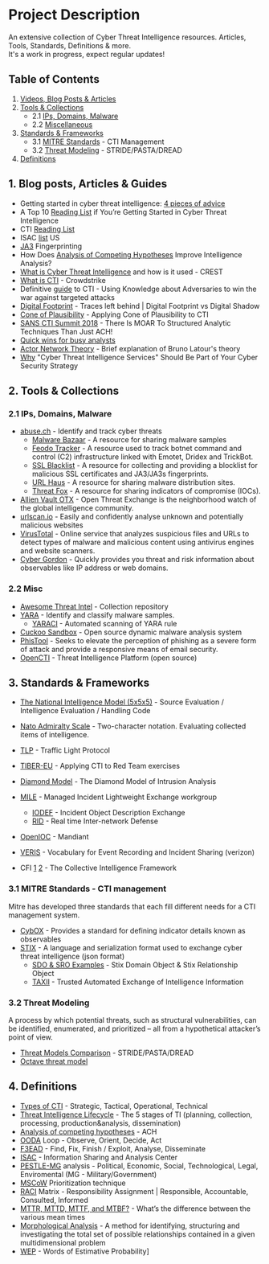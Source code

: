 # Project Description
An extensive collection of Cyber Threat Intelligence resources. Articles, Tools, Standards, Definitions & more.  
It's a work in progress, expect regular updates!  

## Table of Contents

1. [Videos, Blog Posts & Articles](#1-blog-posts-articles--guides)  
2. [Tools & Collections](#2-tools--collections)  
   - 2.1 [IPs, Domains, Malware](#21-ips-domains-malware)  
   - 2.2 [Miscellaneous](#22-misc)  
3. [Standards & Frameworks](#3-standards--frameworks)  
   - 3.1 [MITRE Standards](#31-mitre-standards---cti-management) - CTI Management  
   - 3.2 [Threat Modeling](#32-threat-modeling) - STRIDE/PASTA/DREAD  
4. [Definitions](#4-definitions)


  
## 1. Blog posts, Articles & Guides
- Getting started in cyber threat intelligence: [4 pieces of advice](https://redcanary.com/blog/getting-started-in-cyber-threat-intelligence/)  
- A Top 10 [Reading List](https://medium.com/katies-five-cents/a-top-10-reading-list-if-youre-getting-started-in-cyber-threat-intelligence-c11a18fc9798) if You’re Getting Started in Cyber Threat Intelligence 
- CTI [Reading List](https://sroberts.medium.com/cti-reading-list-a93ccdd7469c)
- ISAC [list](https://learningsomecti.medium.com/list-of-information-sharing-and-analysis-center-united-states-f4d5743f85d2) US
- [JA3](https://securitytrails.com/blog/ja3-fingerprinting) Fingerprinting
- How Does [Analysis of Competing Hypotheses](https://pherson.org/wp-content/uploads/2013/06/06.-How-Does-ACH-Improve-Analysis_FINAL.pdf) Improve Intelligence Analysis?
- [What is Cyber Threat Intelligence](https://www.crest-approved.org/wp-content/uploads/2022/04/CREST-Cyber-Threat-Intelligence.pdf) and how is it used - CREST
- [What is CTI](https://www.crowdstrike.com/cybersecurity-101/threat-intelligence/) - Crowdstrike
- Definitive [guide](https://cryptome.org/2015/09/cti-guide.pdf) to CTI - Using Knowledge about Adversaries to win the war against targeted attacks
- [Digital Footprint](https://smowl.net/en/blog/what-does-digital-footprints-mean/#:~:text=While%20digital%20footprints%20refer%20to,often%20without%20the%20individual's%20knowledge.) - Traces left behind | Digital Footprint vs Digital Shadow
- [Cone of Plausibility](https://www.secalliance.com/blog/applying-cone-of-plausibility-to-cti) - Applying Cone of Plausibility to CTI
- [SANS CTI Summit 2018](https://www.youtube.com/watch?v=PtYWVzY2Ves) - There Is MOAR To Structured Analytic Techniques Than Just ACH!
- [Quick wins for busy analysts](https://assets.college.police.uk/s3fs-public/2021-07/foia-2021-058.pdf) 
- [Actor Network Theory](https://youtu.be/X57uy0ahlZk) - Brief explanation of Bruno Latour's theory
- [Why](https://correlatedsecurity.com/why-cyber-threat-intelligence-informed-security-operations-is-important/) "Cyber Threat Intelligence Services" Should Be Part of Your Cyber Security Strategy



## 2. Tools & Collections

### 2.1 IPs, Domains, Malware
- [abuse.ch](https://abuse.ch/) - Identify and track cyber threats
  - [Malware Bazaar](https://bazaar.abuse.ch/) - A resource for sharing malware samples  
  - [Feodo Tracker](https://feodotracker.abuse.ch/) - A resource used to track botnet command and control (C2) infrastructure linked with Emotet, Dridex and TrickBot.  
  - [SSL Blacklist](https://sslbl.abuse.ch/) - A resource for collecting and providing a blocklist for malicious SSL certificates and JA3/JA3s fingerprints.  
  - [URL Haus](https://urlhaus.abuse.ch/) - A resource for sharing malware distribution sites.  
  - [Threat Fox](https://threatfox.abuse.ch/) - A resource for sharing indicators of compromise (IOCs).
- [Allien Vault OTX](https://otx.alienvault.com/) - Open Threat Exchange is the neighborhood watch of the global intelligence community.  
- [urlscan.io](https://urlscan.io/) - Easily and confidently analyse unknown and potentially malicious websites
- [VirusTotal](https://www.virustotal.com/gui/home/search) - Online service that analyzes suspicious files and URLs to detect types of malware and malicious content using antivirus engines and website scanners.
- [Cyber Gordon](https://cybergordon.com/) - Quickly provides you threat and risk information about observables like IP address or web domains.



### 2.2 Misc
- [Awesome Threat Intel](https://github.com/hslatman/awesome-threat-intelligence) - Collection repository
- [YARA](https://github.com/virustotal/yara) - Identify and classify malware samples.
    - [YARACI](https://yara-ci.cloud.virustotal.com/) - Automated scanning of YARA rule
- [Cuckoo Sandbox](https://github.com/cuckoosandbox) - Open source dynamic malware analysis system
- [PhisTool](https://www.phishtool.com/) - Seeks to elevate the perception of phishing as a severe form of attack and provide a responsive means of email security.
- [OpenCTI](https://github.com/OpenCTI-Platform/opencti) - Threat Intelligence Platform (open source)


## 3. Standards & Frameworks
- [The National Intelligence Model (5x5x5)](https://www.gov.uk/hmrc-internal-manuals/money-laundering-regulations-compliance/mlr3c14000#:~:text=A%20number%20of%20law%20enforcement,informally%20as%20the%205x5x5%20system.) - Source Evaluation / Intelligence Evaluation / Handling Code
- [Nato Admiralty Scale](https://www.srmam.com/post/what-is-the-admiralty-scale) - Two-character notation. Evaluating collected items of intelligence.
- [TLP](https://www.cisa.gov/news-events/news/traffic-light-protocol-tlp-definitions-and-usage)  - Traffic Light Protocol
- [TIBER-EU](https://www.ecb.europa.eu/pub/pdf/other/ecb.tiber_eu_framework.en.pdf) - Applying CTI to Red Team exercises 
- [Diamond Model](https://www.threatintel.academy/wp-content/uploads/2020/07/diamond_summary.pdf) - The Diamond Model of Intrusion Analysis
- [MILE](https://datatracker.ietf.org/wg/mile/about/) - Managed Incident Lightweight Exchange workgroup
  - [IODEF](https://datatracker.ietf.org/doc/rfc8274/) - Incident Object Description Exchange
  - [RID](https://datatracker.ietf.org/doc/rfc6545/) - Real time Inter-network Defense

- [OpenIOC](https://www.mandiant.com/resources/blog/openioc-basics) - Mandiant
- [VERIS](https://github.com/vz-risk/veris) - Vocabulary for Event Recording and Incident Sharing (verizon)
- CFI [1](https://csirtgadgets.com/collective-intelligence-framework) [2](https://github.com/csirtgadgets/cif-v5#getting-started) - The Collective Intelligence Framework
  
### 3.1 MITRE Standards - CTI management  
Mitre has developed three standards that each fill different needs for a CTI
management system.  


- [CybOX](https://cybox.mitre.org/about/) - Provides a standard for defining indicator details known as observables
- [STIX](https://oasis-open.github.io/cti-documentation/stix/intro.html) - A language and serialization format used to exchange cyber threat intelligence (json format)
  - [SDO & SRO Examples](https://oasis-open.github.io/cti-documentation/stix/walkthrough) - Stix Domain Object & Stix Relationship Object
  - [TAXII](https://oasis-open.github.io/cti-documentation/taxii/intro.html) - Trusted Automated Exchange of Intelligence Information

### 3.2 Threat Modeling
A process by which potential threats, such as structural vulnerabilities, can be identified, enumerated, and prioritized – all from a hypothetical attacker’s point of view.  
- [Threat Models Comparison](https://www.softwaresecured.com/post/comparison-of-stride-dread-pasta) - STRIDE/PASTA/DREAD
- [Octave threat model](https://www.iriusrisk.com/resources-blog/octave-threat-modeling-methodologies) 

## 4. Definitions 
- [Types of CTI](https://www.bluevoyant.com/knowledge-center/cyber-threat-intelligence-cti-definition-types-process) - Strategic, Tactical, Operational, Technical
- [Threat Intelligence Lifecycle](https://socradar.io/5-stages-of-the-threat-intelligence-lifecycle/) - The 5 stages of TI (planning, collection, processing, production&analysis, dissemination)
- [Analysis of competing hypotheses](https://en.wikipedia.org/wiki/Analysis_of_competing_hypotheses) - ACH
- [OODA](https://www.techtarget.com/searchcio/definition/OODA-loop) Loop - Observe, Orient, Decide, Act
- [F3EAD](https://www.reliaquest.com/blog/f3ead-find-fix-finish-exploit-analyze-and-disseminate-the-alternative-intelligence-cycle/) - Find, Fix, Finish / Exploit, Analyse, Disseminate
- [ISAC](https://en.wikipedia.org/wiki/Information_Sharing_and_Analysis_Center) - Information Sharing and Analysis Center
- [PESTLE-MG](https://pestleanalysis.com/what-is-pestle-analysis/) analysis - Political, Economic, Social, Technological, Legal, Enviromental (MG - Military/Government)
- [MSCoW](https://www.techtarget.com/searchsoftwarequality/definition/MoSCoW-method) Prioritization technique
- [RACI](https://www.forbes.com/advisor/business/raci-chart/) Matrix - Responsibility Assignment | Responsible, Accountable, Consulted, Informed
- [MTTR, MTTD, MTTF, and MTBF?](https://www.logicmonitor.com/blog/whats-the-difference-between-mttr-mttd-mttf-and-mtbf#:~:text=What%20is%20MTTI%3F,system%20to%20identify%20an%20issue.) - What’s the difference between the various mean times
- [Morphological Analysis](https://firmbee.com/morphological-analysis) - A method for identifying, structuring and investigating the total set of possible relationships contained in a given multidimensional problem
- [WEP](https://en.wikipedia.org/wiki/Words_of_estimative_probability) - Words of Estimative Probability]




